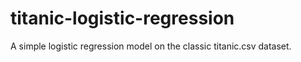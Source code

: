 # titanic-logistic-regression

A simple logistic regression model on the classic titanic.csv dataset.
